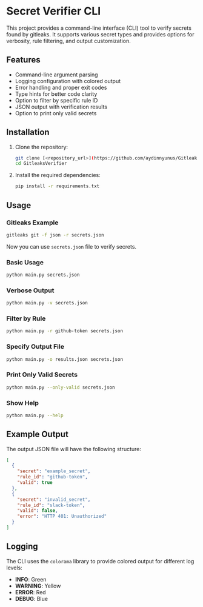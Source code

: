 # Secret Verifier CLI

This project provides a command-line interface (CLI) tool to verify secrets found by gitleaks. It supports various secret types and provides options for verbosity, rule filtering, and output customization.

## Features

- Command-line argument parsing
- Logging configuration with colored output
- Error handling and proper exit codes
- Type hints for better code clarity
- Option to filter by specific rule ID
- JSON output with verification results
- Option to print only valid secrets

## Installation

1. Clone the repository:
    ```bash
    git clone [<repository_url>](https://github.com/aydinnyunus/GitleaksVerifier.git)
    cd GitleaksVerifier
    ```

2. Install the required dependencies:
    ```bash
    pip install -r requirements.txt
    ```

## Usage

### Gitleaks Example

```bash
gitleaks git -f json -r secrets.json
```

Now you can use `secrets.json` file to verify secrets.

### Basic Usage

```bash
python main.py secrets.json
```

### Verbose Output

```bash
python main.py -v secrets.json
```

### Filter by Rule

```bash
python main.py -r github-token secrets.json
```

### Specify Output File

```bash
python main.py -o results.json secrets.json
```

### Print Only Valid Secrets

```bash
python main.py --only-valid secrets.json
```

### Show Help

```bash
python main.py --help
```

## Example Output

The output JSON file will have the following structure:

```json
[
  {
    "secret": "example_secret",
    "rule_id": "github-token",
    "valid": true
  },
  {
    "secret": "invalid_secret",
    "rule_id": "slack-token",
    "valid": false,
    "error": "HTTP 401: Unauthorized"
  }
]
```

## Logging

The CLI uses the `colorama` library to provide colored output for different log levels:

- **INFO**: Green
- **WARNING**: Yellow
- **ERROR**: Red
- **DEBUG**: Blue

